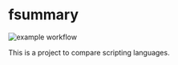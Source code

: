 # fsummary

![example workflow](https://github.com/roetlich/fsummary/actions/workflows/ci/badge.svg)

This is a project to compare scripting languages.
